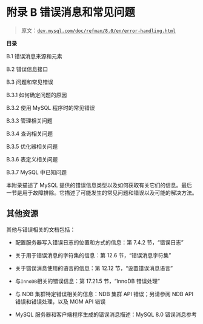 # 附录 B 错误消息和常见问题

> 原文：[`dev.mysql.com/doc/refman/8.0/en/error-handling.html`](https://dev.mysql.com/doc/refman/8.0/en/error-handling.html)

**目录**

B.1 错误消息来源和元素

B.2 错误信息接口

B.3 问题和常见错误

B.3.1 如何确定问题的原因

B.3.2 使用 MySQL 程序时的常见错误

B.3.3 管理相关问题

B.3.4 查询相关问题

B.3.5 优化器相关问题

B.3.6 表定义相关问题

B.3.7 MySQL 中已知问题

本附录描述了 MySQL 提供的错误信息类型以及如何获取有关它们的信息。最后一节是用于故障排除。它描述了可能发生的常见问题和错误以及可能的解决方法。

## 其他资源

其他与错误相关的文档包括：

+   配置服务器写入错误日志的位置和方式的信息：第 7.4.2 节，“错误日志”

+   关于用于错误消息的字符集的信息：第 12.6 节，“错误消息字符集”

+   关于错误消息使用的语言的信息：第 12.12 节，“设置错误消息语言”

+   与`InnoDB`相关的错误信息：第 17.21.5 节，“InnoDB 错误处理”

+   与 NDB 集群特定错误相关的信息：NDB 集群 API 错误；另请参阅 NDB API 错误和错误处理，以及 MGM API 错误

+   MySQL 服务器和客户端程序生成的错误消息描述：MySQL 8.0 错误消息参考
